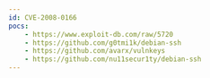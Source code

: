 ```yaml
---
id: CVE-2008-0166
pocs: 
    - https://www.exploit-db.com/raw/5720
    - https://github.com/g0tmi1k/debian-ssh
    - https://github.com/avarx/vulnkeys
    - https://github.com/nu11secur1ty/debian-ssh
---
```


